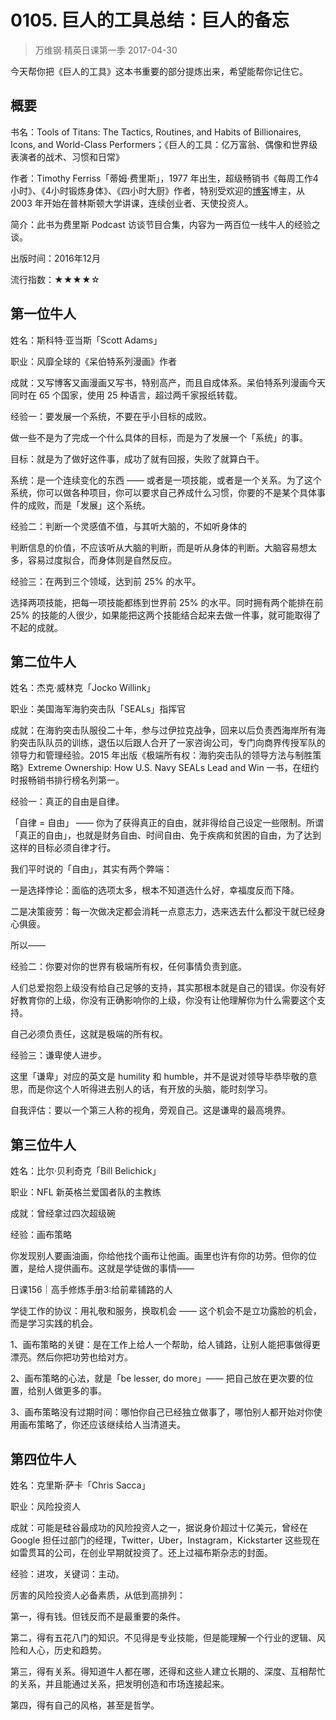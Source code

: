 # 0105. 巨人的工具总结：巨人的备忘
> 万维钢·精英日课第一季
2017-04-30

今天帮你把《巨人的工具》这本书重要的部分提炼出来，希望能帮你记住它。

## 概要
书名：Tools of Titans: The Tactics, Routines, and Habits of Billionaires, Icons, and World-Class Performers；《巨人的工具：亿万富翁、偶像和世界级表演者的战术、习惯和日常》

作者：Timothy Ferriss「蒂姆·费里斯」，1977 年出生，超级畅销书《每周工作4小时》、《4小时锻炼身体》、《四小时大厨》作者，特别受欢迎的[博客](https://tim.blog/)博主，从 2003 年开始在普林斯顿大学讲课，连续创业者、天使投资人。

简介：此书为费里斯 Podcast 访谈节目合集，内容为一两百位一线牛人的经验之谈。

出版时间：2016年12月

流行指数：★★★★☆

## 第一位牛人
姓名：斯科特·亚当斯「Scott Adams」

职业：风靡全球的《呆伯特系列漫画》作者

成就：又写博客又画漫画又写书，特别高产，而且自成体系。呆伯特系列漫画今天同时在 65 个国家，使用 25 种语言，超过两千家报纸转载。

经验一：要发展一个系统，不要在乎小目标的成败。

做一些不是为了完成一个什么具体的目标，而是为了发展一个「系统」的事。

目标：就是为了做好这件事，成功了就有回报，失败了就算白干。

系统：是一个连续变化的东西 —— 或者是一项技能，或者是一个关系。为了这个系统，你可以做各种项目，你可以要求自己养成什么习惯，你要的不是某个具体事件的成败，而是「发展」这个系统。

经验二：判断一个灵感值不值，与其听大脑的，不如听身体的

判断信息的价值，不应该听从大脑的判断，而是听从身体的判断。大脑容易想太多，容易过度拟合，而身体则是自然反应。    

经验三：在两到三个领域，达到前 25% 的水平。

选择两项技能，把每一项技能都练到世界前 25% 的水平。同时拥有两个能排在前 25% 的技能的人很少，如果能把这两个技能结合起来去做一件事，就可能取得了不起的成就。

## 第二位牛人
姓名：杰克·威林克「Jocko Willink」

职业：美国海军海豹突击队「SEALs」指挥官

成就：在海豹突击队服役二十年，参与过伊拉克战争，回来以后负责西海岸所有海豹突击队队员的训练，退伍以后跟人合开了一家咨询公司，专门向商界传授军队的领导力和管理经验。2015 年出版《极端所有权：海豹突击队的领导方法与制胜策略》Extreme Ownership: How U.S. Navy SEALs Lead and Win 一书，在纽约时报畅销书排行榜名列第一。 

经验一：真正的自由是自律。

「自律 = 自由」 —— 你为了获得真正的自由，就非得给自己设定一些限制。所谓「真正的自由」，也就是财务自由、时间自由、免于疾病和贫困的自由，为了达到这样的目标必须自律才行。

我们平时说的「自由」，其实有两个弊端：

一是选择悖论：面临的选项太多，根本不知道选什么好，幸福度反而下降。

二是决策疲劳：每一次做决定都会消耗一点意志力，选来选去什么都没干就已经身心俱疲。

所以——

经验二：你要对你的世界有极端所有权，任何事情负责到底。

人们总爱抱怨上级没有给自己足够的支持，其实那根本就是自己的错误。你没有好好教育你的上级，你没有正确影响你的上级，你没有让他理解你为什么需要这个支持。

自己必须负责任，这就是极端的所有权。 

经验三：谦卑使人进步。

这里「谦卑」对应的英文是 humility 和 humble，并不是说对领导毕恭毕敬的意思，而是你这个人听得进去别人的话，有开放的头脑，能时刻学习。

自我评估：要以一个第三人称的视角，旁观自己。这是谦卑的最高境界。

## 第三位牛人
姓名：比尔·贝利奇克「Bill Belichick」

职业：NFL 新英格兰爱国者队的主教练

成就：曾经拿过四次超级碗

经验：画布策略

你发现别人要画油画，你给他找个画布让他画。画里也许有你的功劳。但你的位置，是给人提供画布。这就是学徒做的事情——

日课156｜高手修炼手册3:给前辈铺路的人

学徒工作的协议：用礼敬和服务，换取机会 —— 这个机会不是立功露脸的机会，而是学习实践的机会。

1、画布策略的关键：是在工作上给人一个帮助，给人铺路，让别人能把事做得更漂亮。然后你把功劳也给对方。

2、画布策略的心法，就是「be lesser, do more」—— 把自己放在更次要的位置，给别人做更多的事。 

3、画布策略没有过期时间：哪怕你自己已经独立做事了，哪怕别人都开始对你使用画布策略了，你还应该继续给人当清道夫。

## 第四位牛人
姓名：克里斯·萨卡「Chris Sacca」

职业：风险投资人

成就：可能是硅谷最成功的风险投资人之一，据说身价超过十亿美元，曾经在 Google 担任过部门的经理，Twitter，Uber，Instagram，Kickstarter 这些现在如雷贯耳的公司，在创业早期就投资了。还上过福布斯杂志的封面。

经验：进攻，关键词：主动。

厉害的风险投资人必备素质，从低到高排列：

第一，得有钱。但钱反而不是最重要的条件。

第二，得有五花八门的知识。不见得是专业技能，但是能理解一个行业的逻辑、风险和人心，历史和趋势。

第三，得有关系。得知道牛人都在哪，还得和这些人建立长期的、深度、互相帮忙的关系，并且能通过关系，把发明创造和市场连接起来。

第四，得有自己的风格，甚至是哲学。



